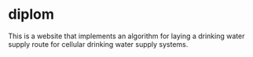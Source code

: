 # diplom
This is a website that implements an algorithm for laying a drinking water supply route for cellular drinking water supply systems. 

